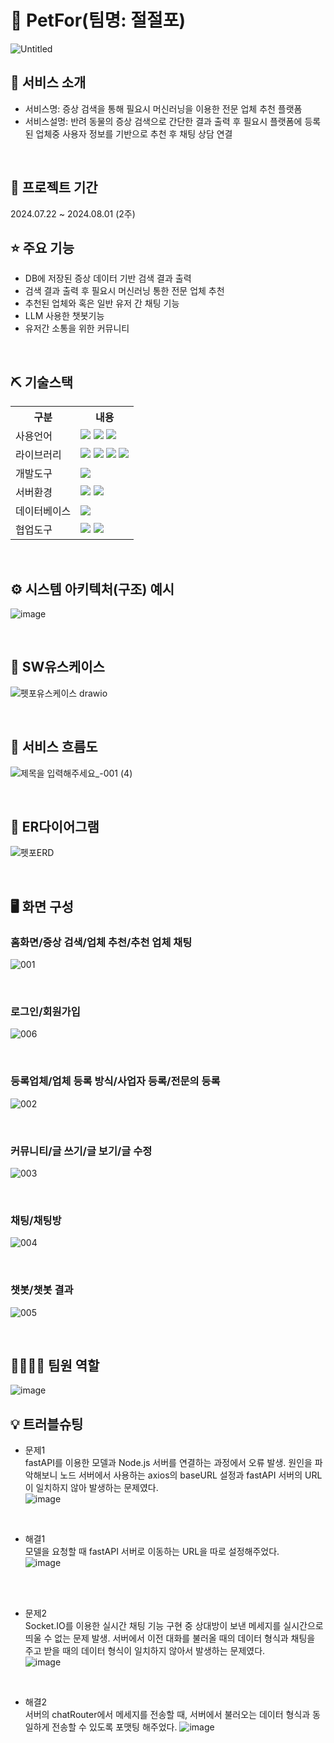 # 📎 PetFor(팀명: 절절포)
![Untitled](https://github.com/user-attachments/assets/7a399fae-8532-4f58-ae4b-f9b7ba372537)




## 👀 서비스 소개
* 서비스명: 증상 검색을 통해 필요시 머신러닝을 이용한 전문 업체 추천 플랫폼
* 서비스설명: 반려 동물의 증상 검색으로 간단한 결과 출력 후 필요시 플랫폼에 등록된 업체중 사용자 정보를 기반으로 추천 후 채팅 상담 연결
<br>

## 📅 프로젝트 기간
2024.07.22 ~ 2024.08.01 (2주)
<br>

## ⭐ 주요 기능
* DB에 저장된 증상 데이터 기반 검색 결과 출력
* 검색 결과 출력 후 필요시 머신러닝 통한 전문 업체 추천
* 추천된 업체와 혹은 일반 유저 간 채팅 기능
* LLM 사용한 챗봇기능
* 유저간 소통을 위한 커뮤니티
<br>

## ⛏ 기술스택
<table>
    <tr>
        <th>구분</th>
        <th>내용</th>
    </tr>
    <tr>
        <td>사용언어</td>
        <td>
            <img src="https://github.com/user-attachments/assets/e5d0cd5b-a7bd-4760-9944-948996e7e7b4"/>
            <img src="https://github.com/user-attachments/assets/4efa8058-5370-4359-b79c-2a22330e5480"/>
            <img src="https://github.com/user-attachments/assets/8a4666f4-06a1-481b-ad5e-ece365299a44"/>
        </td>
    </tr>
    <tr>
        <td>라이브러리</td>
        <td>
            <img src="https://github.com/user-attachments/assets/c912d3ac-e680-497d-bfe2-937a41622f94"/>
            <img src="https://github.com/user-attachments/assets/a81a90e4-e297-4679-9499-284d1786600b"/>
            <img src="https://github.com/user-attachments/assets/607addd2-d19a-421e-8153-c6281586e5b2"/>
            <img src="https://github.com/user-attachments/assets/e8b6a4d3-c0f4-43a9-b9d4-f6be972b3577"/>
        </td>
    </tr>
    <tr>
        <td>개발도구</td>
        <td>
            <img src="https://github.com/user-attachments/assets/222a7ff6-ef9e-40d0-887b-3069f4863293"/>
        </td>
    </tr>
    <tr>
        <td>서버환경</td>
        <td>
            <img src="https://github.com/user-attachments/assets/79bf1dba-0691-491a-8246-40dda8e2c501"/>
            <img src="https://github.com/user-attachments/assets/6c9c8a89-c293-47d7-bb20-63ff873789ba"/>
        </td>
    </tr>
    <tr>
        <td>데이터베이스</td>
        <td>
            <img src="https://github.com/user-attachments/assets/5d632ad8-f5fc-4427-a0ff-d2c9264c3032"/>
        </td>
    </tr>
    <tr>
        <td>협업도구</td>
        <td>
            <img src="https://github.com/user-attachments/assets/e66c2905-e86e-4ed3-9e91-7a83ea450472"/>
            <img src="https://github.com/user-attachments/assets/bab3474b-4f6c-40f8-bc92-9fc2e36c6268"/>
        </td>
    </tr>
</table>


<br>

## ⚙ 시스템 아키텍처(구조) 예시 
![image](https://github.com/user-attachments/assets/ba5ed8df-5320-42d6-8826-b52e6882f6d8)

<br>

## 📌 SW유스케이스
![펫포유스케이스 drawio](https://github.com/user-attachments/assets/bcdc6686-a074-4feb-af4c-43e674821d65)

<br>

## 📌 서비스 흐름도
![제목을 입력해주세요_-001 (4)](https://github.com/user-attachments/assets/07f7197b-e950-4f7d-8723-980a9751092a)


<br>

## 📌 ER다이어그램
![펫포ERD](https://github.com/user-attachments/assets/e6bcff56-b6a7-4451-aa70-9abbda186408)

<br>

## 🖥 화면 구성

### 홈화면/증상 검색/업체 추천/추천 업체 채팅
![001](https://github.com/user-attachments/assets/f7442904-2553-43af-afac-4e910888fa6d)

<br>

### 로그인/회원가입
![006](https://github.com/user-attachments/assets/b337e9c7-1161-447c-99b5-df9626c4298e)

<br>

### 등록업체/업체 등록 방식/사업자 등록/전문의 등록
![002](https://github.com/user-attachments/assets/f3779084-35db-472a-92f9-622add723d96)

<br>

### 커뮤니티/글 쓰기/글 보기/글 수정
![003](https://github.com/user-attachments/assets/16dd26ec-680f-4879-b08a-023fc54e8124)


<br>

### 채팅/채팅방
![004](https://github.com/user-attachments/assets/0b1000e5-f539-45bb-a8d4-05747605aebc)


<br>

### 챗봇/챗봇 결과
![005](https://github.com/user-attachments/assets/f1378bc4-2f8b-4134-8d0f-585332914a73)



<br>

## 👨‍👩‍👦‍👦 팀원 역할
![image](https://github.com/user-attachments/assets/b8c2ee69-9b16-4d7d-bc8b-8bf53c284bfb)


## 💡 트러블슈팅
  
* 문제1<br>
 fastAPI를 이용한 모델과 Node.js 서버를 연결하는 과정에서 오류 발생. 원인을 파악해보니 노드 서버에서 사용하는 axios의 baseURL 설정과 fastAPI 서버의 URL이 일치하지 않아 발생하는 문제였다.<br>
 ![image](https://github.com/user-attachments/assets/45bb94ac-7520-44fb-b5c5-33aac3cae7da)

<br>

* 해결1<br>
 모델을 요청할 때 fastAPI 서버로 이동하는 URL을 따로 설정해주었다.<br>
 ![image](https://github.com/user-attachments/assets/f10088df-03d3-43d7-accb-e33102925ced)

<br><br>

* 문제2<br>
  Socket.IO를 이용한 실시간 채팅 기능 구현 중 상대방이 보낸 메세지를 실시간으로 띄울 수 없는 문제 발생. 서버에서 이전 대화를 불러올 때의 데이터 형식과 채팅을 주고 받을 때의 데이터 형식이 일치하지 않아서 발생하는 문제였다.<br>
  ![image](https://github.com/user-attachments/assets/dfcd53cf-0213-4dcc-a928-8a5c84786ed8)

<br>

* 해결2<br>
  서버의 chatRouter에서 메세지를 전송할 때, 서버에서 불러오는 데이터 형식과 동일하게 전송할 수 있도록 포맷팅 해주었다.
  ![image](https://github.com/user-attachments/assets/bfe0732e-f4b4-47bf-b3ee-5aec2ee7ace3)

